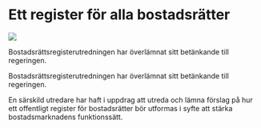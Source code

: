 # Ett register för alla bostadsrätter

![](/contentassets/99428f5ae4704b4388354e0a0d5875fa/sou202239_omslag.jpg?width=150&quality=85)

Bostadsrättsregisterutredningen har överlämnat sitt betänkande till regeringen.

Bostadsrättsregisterutredningen har överlämnat sitt betänkande till regeringen.

En särskild utredare har haft i uppdrag att utreda och lämna förslag på hur ett offentligt register för bostadsrätter bör utformas i syfte att stärka bostadsmarknadens funktionssätt.
